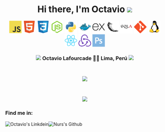 <div align="center">
   <h1>Hi there, I'm Octavio <img src="https://media.giphy.com/media/hvRJCLFzcasrR4ia7z/giphy.gif" width="25px"> </h1>
</div>


<p align="center">
  
  <img src="https://github.com/devicons/devicon/blob/master/icons/javascript/javascript-original.svg" alt="javaScript" width="40" height="40">
  <img src="https://github.com/devicons/devicon/blob/master/icons/html5/html5-original.svg" alt="html" width="40" height="40">
  <img src="https://github.com/devicons/devicon/blob/master/icons/css3/css3-original.svg" alt="css" width="40" height="40">
  <img src="https://github.com/devicons/devicon/blob/master/icons/nodejs/nodejs-original.svg" alt="nodejs" width="40" height="40">
  <img src="https://github.com/devicons/devicon/blob/master/icons/python/python-original.svg" alt="python" width="40" height="40">
  <img src="https://github.com/devicons/devicon/blob/master/icons/docker/docker-original.svg" alt="docker" width="40" height="40">
  <img src="https://github.com/devicons/devicon/blob/master/icons/express/express-original.svg" alt="express" width="40" height="40">
  <img src="https://github.com/devicons/devicon/blob/master/icons/flask/flask-original.svg" alt="flask" width="40" height="40">
  <img src="https://github.com/devicons/devicon/blob/master/icons/sqlalchemy/sqlalchemy-original.svg" alt="sqla" width="40" height="40">
  <img src="https://github.com/devicons/devicon/blob/master/icons/git/git-original.svg" alt="git" width="40" height="40">
  <img src="https://github.com/devicons/devicon/blob/master/icons/linux/linux-original.svg" alt="linuh" width="40" height="40">
  <img src="https://github.com/devicons/devicon/blob/master/icons/react/react-original.svg" alt="react" width="40" height="40">
  <img src="https://github.com/devicons/devicon/blob/master/icons/redux/redux-original.svg" alt="redux" width="40" height="40">
  <img src="https://github.com/devicons/devicon/blob/master/icons/photoshop/photoshop-plain.svg" alt="redux" width="40" height="40">
   
</p>

<!--
## About me.
 I am a software developer [my website](https://google.com).

### Tech stack and tools I work with:
Full Stack Software Engineer, JavaScript, React, Redux, Express, Node, SQL, HTML5, CSS, Python, Flask, SQLAlchemy

- 🔭 I’m currently working on ...
- 🌱 I’m currently learning ...
- 👯 I’m looking to collaborate on ...
- 🤔 I’m looking for help with ...
- 💬 Ask me about ...
- 📫 How to reach me: ...
- 😄 Pronouns: ...
- ⚡ Fun fact: ...
-->




<!--https://media2.giphy.com/media/ksE9feSa2b4V2GYwY4/giphy.gif 
https://media0.giphy.com/media/17b875GGvV9m9sLmNc/giphy.gif
-->

<div align="center">
<h3><img src="https://media1.giphy.com/media/WFZvB7VIXBgiz3oDXE/giphy.gif"  height="20"> Octavio Lafourcade  👨‍💻  Lima, Perú <img src="https://media.giphy.com/media/WUlplcMpOCEmTGBtBW/giphy.gif" width="30"></h3>
</div>
  
  <br />
 
<p align="center" >
   <a href="https://github.com/anuraghazra/github-readme-stats"> 
    <img  src="https://github-readme-stats.vercel.app/api?username=nasanov&&show_icons=true&theme=radical"/>
   </a>
</p>
<br />

<p align="center" >
   <a href="https://github.com/anuraghazra/github-readme-stats"> 
    <img  src="https://github-readme-streak-stats.herokuapp.com/?user=nasanov&theme=dark"/>
   </a>
</p>

<!-- <p align="center" >
   <a href="https://github.com/anuraghazra/github-readme-stats"> 
    <img  src="https://github-readme-stats.vercel.app/api/top-langs/?username=nasanov&theme=radical&layout=compact&hide=c,roff,scss,objective-c,makefile"/>
   </a>
</p> -->

<!-- [![GitHub Streak](https://github-readme-streak-stats.herokuapp.com/?user=nasanov&theme=dark)](https://git.io/streak-stats) -->
<!-- [![Top Langs](https://github-readme-stats.vercel.app/api/top-langs/?username=nasanov&theme=radical&layout=compact&hide=c,roff)](https://github.com/anuraghazra/github-readme-stats) -->


<!-- <details>
  <summary>:zap: GitHub Stats</summary>

   <img  src="https://github-readme-stats.vercel.app/api?username=nasanov&&show_icons=true&theme=radical"/>
</details>

<details>
  <summary>:zap: Most Used Languages</summary>

   <img  src="https://github-readme-stats.vercel.app/api?username=nasanov&&show_icons=true&theme=radical"/>

</details> -->



<!-- <p align="center">
   <img src="https://steemitimages.com/0x0/https://cdn.lifehacker.ru/wp-content/uploads/2017/01/ezgif.com-crop_1484563859.gif" />
   </p> -->
   
   
<!-- 
https://github.com/devicons/devicon/blob/master/icons/linkedin/linkedin-original.svg 
https://github.com/devicons/devicon/blob/master/icons/github/github-original.svg
-->

### Find me in:
<!-- <a href="mywebsite.dev">
  <img align="left" alt="Nurs's website" src="https://img.icons8.com/color/30/000000/globe.png" style=" color:'white' "/>
</a> -->
<a href="https://www.linkedin.com/in/octaviolafourcade/">
  <img align="left" alt="Octavio's Linkdein" src="https://img.shields.io/badge/LinkedIn-0077B5?style=for-the-badge&logo=linkedin&logoColor=white" />
</a>
<a href="https://github.com/tavolafourcade">
  <img align="left" alt="Nurs's Github" src="https://img.shields.io/badge/GitHub-100000?style=for-the-badge&logo=github&logoColor=white" />
</a>

<br/>
<br/>

<!-- ![](https://komarev.com/ghpvc/?username=nasanov) -->
